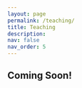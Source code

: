 ```yaml
---
layout: page
permalink: /teaching/
title: Teaching
description:
nav: false
nav_order: 5
---
```


## Coming Soon!
